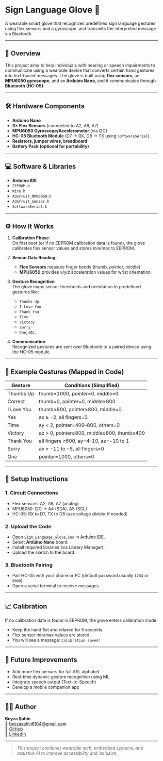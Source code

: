 # Sign Language Glove 🤟

A wearable smart glove that recognizes predefined sign language gestures using flex sensors and a gyroscope, and transmits the interpreted message via Bluetooth.

---

## 📌 Overview

This project aims to help individuals with hearing or speech impairments to communicate using a wearable device that converts certain hand gestures into text-based messages. The glove is built using **flex sensors**, an **MPU6050 gyroscope**, and an **Arduino Nano**, and it communicates through **Bluetooth (HC-05)**.

---

## 🛠️ Hardware Components

- **Arduino Nano**
- **3× Flex Sensors** (connected to A2, A6, A7)
- **MPU6050 Gyroscope/Accelerometer** (via I2C)
- **HC-05 Bluetooth Module** (D7 → RX, D8 → TX using `SoftwareSerial`)
- **Resistors, jumper wires, breadboard**
- **Battery Pack (optional for portability)**

---

## 💻 Software & Libraries

- **Arduino IDE**
- `EEPROM.h`
- `Wire.h`
- `Adafruit_MPU6050.h`
- `Adafruit_Sensor.h`
- `SoftwareSerial.h`

---

## ⚙️ How It Works

1. **Calibration Phase**:  
   On first boot (or if no EEPROM calibration data is found), the glove calibrates flex sensor values and stores min/max to EEPROM.

2. **Sensor Data Reading**:  
   - **Flex Sensors** measure finger bends (thumb, pointer, middle).
   - **MPU6050** provides x/y/z acceleration values for wrist orientation.

3. **Gesture Recognition**:  
   The glove maps sensor thresholds and orientation to predefined gestures like:
   - `Thumbs Up`
   - `I Love You`
   - `Thank You`
   - `Time`
   - `Victory`
   - `Sorry`
   - `One`, etc.

4. **Communication**:  
   Recognized gestures are sent over Bluetooth to a paired device using the HC-05 module.

---

## 🧠 Example Gestures (Mapped in Code)

| Gesture      | Conditions (Simplified)                                |
|--------------|--------------------------------------------------------|
| Thumbs Up    | thumb=1000, pointer=0, middle=0                        |
| Correct      | thumb=0, pointer=0, middle≥800                         |
| I Love You   | thumb≥800, pointer≥800, middle=0                      |
| Yes          | ax ≥ -2, all fingers=0                                 |
| Time         | ay < 2, pointer=400–800, others=0                     |
| Victory      | az > 0, pointer≥800, middle≥800, thumb≤400            |
| Thank You    | all fingers ≥600, ay=4–10, az=-10 to 1                 |
| Sorry        | ax = -11 to -5, all fingers=0                          |
| One          | pointer=1000, others=0                                 |

---

## 🚀 Setup Instructions

### 1. Circuit Connections
- Flex sensors: A2, A6, A7 (analog)
- MPU6050: I2C → A4 (SDA), A5 (SCL)
- HC-05: RX to D7, TX to D8 (use voltage divider if needed)

### 2. Upload the Code
- Open `Sign_Language_Glove.ino` in Arduino IDE.
- Select **Arduino Nano** board.
- Install required libraries (via Library Manager).
- Upload the sketch to the board.

### 3. Bluetooth Pairing
- Pair HC-05 with your phone or PC (default password usually `1234` or `0000`).
- Open a serial terminal to receive messages.

---

## 📈 Calibration

If no calibration data is found in EEPROM, the glove enters calibration mode:

- Keep the hand flat and relaxed for 5 seconds.
- Flex sensor min/max values are stored.
- You will see a message: `Calibration saved!`

---

## 🧩 Future Improvements

- Add more flex sensors for full ASL alphabet
- Real-time dynamic gesture recognition using ML
- Integrate speech output (Text-to-Speech)
- Develop a mobile companion app

---

## 👩‍💻 Author

**Beyza Şahin**  
📧 beyzasahin6104@gmail.com  
🔗 [GitHub](https://github.com/beyzasahin614)  
🔗 [LinkedIn](https://www.linkedin.com/in/beyza-şahin-25b10b1ba)

---

> *This project combines wearable tech, embedded systems, and assistive AI to improve accessibility and inclusion.*
